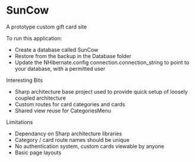 SunCow
======

A prototype custom gift card site

To run this application:
- Create a database called SunCow 
- Restore from the backup in the Database folder
- Update the NHibernate.config connection.connection_string to point to your database, with a permitted user

Interesting Bits
- Sharp architecture base project used to provide quick setup of loosely coupled architecture
- Custom routes for card categories and cards
- Shared view reuse for CategoriesMenu

Limitations
- Dependancy on Sharp architecture libraries
- Category / card route names should be unique
- No authentication system, custom cards viewable by anyone
- Basic page layouts